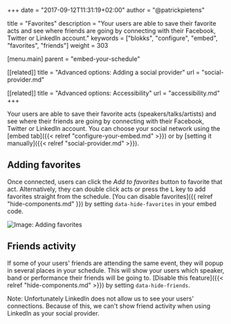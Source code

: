 +++
date            = "2017-09-12T11:31:19+02:00"
author          = "@patrickpietens"

title           = "Favorites"
description     = "Your users are able to save their favorite acts and see where friends are going by connecting with their Facebook, Twitter or LinkedIn account."
keywords        = ["blokks", "configure", "embed", "favorites", "friends"]
weight          = 303

[menu.main]
parent          = "embed-your-schedule"

[[related]]
title = "Advanced options: Adding a social provider"
url = "social-provider.md"

[[related]]
title = "Advanced options: Accessibility"
url = "accessibility.md"
+++

Your users are able to save their favorite acts (speakers/talks/artists) and see where their friends are going by connecting with their Facebook, Twitter or LinkedIn account. You can choose your social network using the [embed tab]({{< relref "configure-your-embed.md" >}}) or by [setting it manually]({{< relref "social-provider.md" >}}).

## Adding favorites
Once connected, users can click the *Add to favorites* button to favorite that act. Alternatively, they can double click acts or press the <kbd>L</kbd> key to add favorites straight from the schedule. [You can disable favorites]({{ relref "hide-components.md" }}) by setting `data-hide-favorites` in your embed code.

![Image: Adding favorites](https://blokks.co/docs/images/image.gif)

## Friends activity
If some of your users' friends are attending the same event, they will popup in several places in your schedule. This will show your users which speaker, band or performance their friends will be going to. [Disable this feature]({{< relref "hide-components.md" >}}) by setting `data-hide-friends`.

<span class='note'>Note: Unfortunately LinkedIn does not allow us to see your users' connections. Because of this, we can't show friend activity when using LinkedIn as your social provider.</span>

